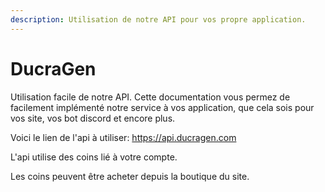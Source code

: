 ```yaml
---
description: Utilisation de notre API pour vos propre application.
---
```


# DucraGen

Utilisation facile de notre API. Cette documentation vous permez de facilement implémenté notre service à vos application, que cela sois pour vos site, vos bot discord et encore plus.



Voici le lien de l'api à utiliser: https://api.ducragen.com



L'api utilise des coins lié à votre compte.

Les coins peuvent être acheter depuis la boutique du site.
